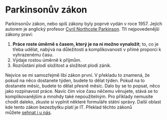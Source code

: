 <!--
title: Parkinsonův zákon
date: 5.12.2008 19:16:15
author: Roman Ožana <ozana@omdesign.cz>
tags: how-to, zajimavosti
-->


# Parkinsonův zákon

Parkinsonův zákon, nebo spíš zákony byly poprvé vydán v roce 1957. Jejich autorem je anglický profesor [Cyril Northcote Parkinson](http://en.wikipedia.org/wiki/C._Northcote_Parkinson "C. Northcote Parkinson"). Tři nejpovedenější zákony praví:

1. **Práce roste úměrně s časem, který je na ni možno vynaložit**; to, co je třeba udělat, nabývá na důležitosti a komplikovanosti v přímé proporci k vyhrazenému času.
2. Výdaje rostou úměrně k příjmům.
3. Rozrůstání plodí složitost a složitost plodí zánik.

 Nejvíce se mi samozřejmě líbí zákon první. V překladu to znamená, že pokud na něco dostanete týden, budete to dělat týden. Pokud na to dostanete měsíc, budete to dělat přesně měsíc. Dalo by se to popsat, něco jako rozpínavost práce. Navíc čím více času něčemu věnujete, stává se to komplikovanějším a mnohdy také nepoužitelným. Pro příklady nemusíte chodit daleko, zkuste si vyplnit některé formuláře státní správy. Další oblast kde tento zákon bezezbytku platí je IT. Překlad těchto zákonů můžete [sehnat i u nás](http://www.kosmas.cz/knihy/108453/zakony-profesora-parkinsona/ "Kupte si jej :)").